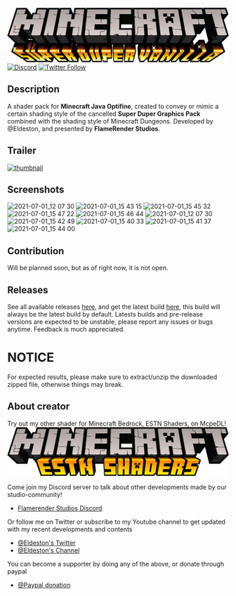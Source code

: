 ![titleLogo](/shaders/textures/title.png)
[![Discord](https://img.shields.io/discord/604061216779796492.svg?logo=discord&logoColor=white&logoWidth=20&labelColor=7289DA&label=Discord)](https://discord.gg/4XNhkcd)
[![Twitter Follow](https://img.shields.io/twitter/follow/eldeston?color=dark&label=Follow&logoColor=dark)](https://twitter.com/eldeston)

## Description
   A shader pack for **Minecraft Java Optifine**, created to convey or mimic a certain shading style of the cancelled __Super Duper Graphics Pack__ combined with the shading style of Minecraft Dungeons. Developed by @Eldeston, and presented by __FlameRender Studios__.

## Trailer
[![thumbnail](https://user-images.githubusercontent.com/59617287/124117704-7e53f580-da81-11eb-8146-0fa7725d80a4.png)](https://youtu.be/9GE1Kuy8-Zk)

## Screenshots
![2021-07-01_12 07 30](https://user-images.githubusercontent.com/59617287/124118275-34b7da80-da82-11eb-8693-2382d08a5645.png)
![2021-07-01_15 43 15](https://user-images.githubusercontent.com/59617287/124119655-d5f36080-da83-11eb-97c5-19581ab331f8.png)
![2021-07-01_15 45 32](https://user-images.githubusercontent.com/59617287/124119584-c247fa00-da83-11eb-83a6-d47918aa7d98.png)
![2021-07-01_15 47 22](https://user-images.githubusercontent.com/59617287/124119617-cbd16200-da83-11eb-845d-1018b4bbb193.png)
![2021-07-01_15 46 44](https://user-images.githubusercontent.com/59617287/124119610-ca079e80-da83-11eb-861a-c1a2230cb0fb.png)
![2021-07-01_12 07 30](https://user-images.githubusercontent.com/59617287/124119624-cd028f00-da83-11eb-9824-74fd64f753f8.png)
![2021-07-01_15 42 49](https://user-images.githubusercontent.com/59617287/124119652-d4c23380-da83-11eb-836f-217ec184f1cc.png)
![2021-07-01_15 40 33](https://user-images.githubusercontent.com/59617287/124119631-cf64e900-da83-11eb-9df1-8e831994f2a0.png)
![2021-07-01_15 41 37](https://user-images.githubusercontent.com/59617287/124119635-d1c74300-da83-11eb-884e-fb58ea24189a.png)
![2021-07-01_15 44 00](https://user-images.githubusercontent.com/59617287/124119666-d855ba80-da83-11eb-8836-5b6e8445e3c2.png)

## Contribution
   Will be planned soon, but as of right now, it is not open.

## Releases
   See all available releases [here](https://github.com/Eldeston/Super-Duper-Vanilla/releases), and get the latest build [here](https://github.com/Eldeston/Super-Duper-Vanilla/archive/refs/heads/master.zip), this build will always be the latest build by default. Latests builds and pre-release versions are expected to be unstable, please report any issues or bugs anytime. Feedback is much appreciated.

# NOTICE
   For expected results, please make sure to extract/unzip the downloaded zipped file, otherwise things may break.

## About creator
   Try out my other shader for Minecraft Bedrock, ESTN Shaders, on McpeDL!
   [![img](https://github.com/Eldeston/ESTN-Shaders/blob/master/textures/ui/title.png)](https://mcpedl.com/estn-shaders/?cookie_check=1)
   
   Come join my Discord server to talk about other developments made by our studio-community!
   * [Flamerender Studios Discord](https://discord.gg/4XNhkcd)
   
   Or follow me on Twitter or subscribe to my Youtube channel to get updated with my recent developments and contents
   * [@Eldeston's Twitter](https://twitter.com/eldeston)
   * [@Eldeston's Channel](https://www.youtube.com/channel/UCQCkkFh25ydxZwCqpBhJJlg?view_as=subscriber)

   You can become a supporter by doing any of the above, or donate through paypal
   * [@Paypal donation](https://www.paypal.com/donate?hosted_button_id=4XLQ4WE296JKW)
